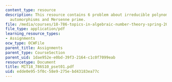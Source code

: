 ```yaml
---
content_type: resource
description: This resource contains 6 problem about irreducible polynomials of degree,
  automorphisms and Mersenne prime.
file: /media/courses/18-786-topics-in-algebraic-number-theory-spring-2010/edde0e955f0c58e9275ebd43183ea77c_MIT18_786S10_pset01.pdf
file_type: application/pdf
learning_resource_types:
- Assignments
ocw_type: OCWFile
parent_title: Assignments
parent_type: CourseSection
parent_uid: 1dae952e-e0bd-39f3-2164-c1c0f7099eab
resourcetype: Document
title: MIT18_786S10_pset01.pdf
uid: edde0e95-5f0c-58e9-275e-bd43183ea77c
---
```

